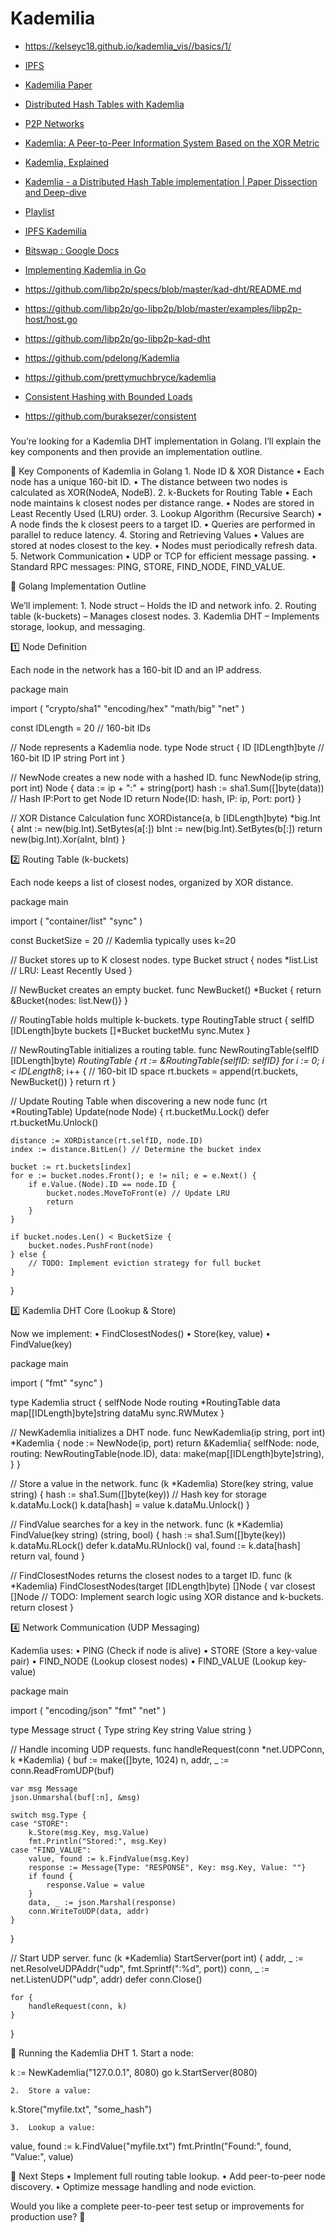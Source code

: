 # Kademilia

* https://kelseyc18.github.io/kademlia_vis//basics/1/

* [IPFS](https://research.protocol.ai/publications/ipfs-content-addressed-versioned-p2p-file-system/benet2014.pdf)
* [Kademilia Paper](https://pdos.csail.mit.edu/~petar/papers/maymounkov-kademlia-lncs.pdf)
* [Distributed Hash Tables with Kademlia](https://codethechange.stanford.edu/guides/guide_kademlia.html#supporting-dynamic-leaves-and-joins)

* [P2P Networks](https://www.youtube.com/playlist?list=PLL8woMHwr36F-1h7BE92ynHHOE3zebGpA)
* [Kademlia: A Peer-to-Peer Information System Based on the XOR Metric](https://www.youtube.com/watch?v=NxhZ_c8YX8E&list=PLL8woMHwr36F-1h7BE92ynHHOE3zebGpA&index=9)
* [Kademlia, Explained](https://www.youtube.com/watch?v=1QdKhNpsj8M)
* [Kademlia - a Distributed Hash Table implementation | Paper Dissection and Deep-dive](https://www.youtube.com/watch?v=_kCHOpINA5g&list=PLsdq-3Z1EPT1rNeq2GXpnivaWINnOaCd0&index=7)
* [Playlist](https://www.youtube.com/playlist?list=PLiYqQVdgdw_sSDkdIZzDRQR9xZlsukIxD)

* [IPFS Kademilia](https://docs.ipfs.tech/concepts/dht/#kademlia)
* [Bitswap : Google Docs](https://docs.google.com/presentation/d/1mbFFGIIKNvboHyLn-k26egOSWkt9nXjlNbxpmCEQfqQ/edit#slide=id.p)

* [Implementing Kademlia in Go](https://medium.com/princeton-systems-course/implementing-kademlia-in-go-65ec9e3c1735)

* https://github.com/libp2p/specs/blob/master/kad-dht/README.md
* https://github.com/libp2p/go-libp2p/blob/master/examples/libp2p-host/host.go
* https://github.com/libp2p/go-libp2p-kad-dht
* https://github.com/pdelong/Kademlia
* https://github.com/prettymuchbryce/kademlia

* [Consistent Hashing with Bounded Loads](https://research.google/blog/consistent-hashing-with-bounded-loads/)
* https://github.com/buraksezer/consistent

###

You’re looking for a Kademlia DHT implementation in Golang. I’ll explain the key components and then provide an implementation outline.

🔹 Key Components of Kademlia in Golang
	1.	Node ID & XOR Distance
	•	Each node has a unique 160-bit ID.
	•	The distance between two nodes is calculated as XOR(NodeA, NodeB).
	2.	k-Buckets for Routing Table
	•	Each node maintains k closest nodes per distance range.
	•	Nodes are stored in Least Recently Used (LRU) order.
	3.	Lookup Algorithm (Recursive Search)
	•	A node finds the k closest peers to a target ID.
	•	Queries are performed in parallel to reduce latency.
	4.	Storing and Retrieving Values
	•	Values are stored at nodes closest to the key.
	•	Nodes must periodically refresh data.
	5.	Network Communication
	•	UDP or TCP for efficient message passing.
	•	Standard RPC messages: PING, STORE, FIND_NODE, FIND_VALUE.

📌 Golang Implementation Outline

We’ll implement:
	1.	Node struct – Holds the ID and network info.
	2.	Routing table (k-buckets) – Manages closest nodes.
	3.	Kademlia DHT – Implements storage, lookup, and messaging.

1️⃣ Node Definition

Each node in the network has a 160-bit ID and an IP address.

package main

import (
	"crypto/sha1"
	"encoding/hex"
	"math/big"
	"net"
)

const IDLength = 20 // 160-bit IDs

// Node represents a Kademlia node.
type Node struct {
	ID   [IDLength]byte // 160-bit ID
	IP   string
	Port int
}

// NewNode creates a new node with a hashed ID.
func NewNode(ip string, port int) Node {
	data := ip + ":" + string(port)
	hash := sha1.Sum([]byte(data)) // Hash IP:Port to get Node ID
	return Node{ID: hash, IP: ip, Port: port}
}

// XOR Distance Calculation
func XORDistance(a, b [IDLength]byte) *big.Int {
	aInt := new(big.Int).SetBytes(a[:])
	bInt := new(big.Int).SetBytes(b[:])
	return new(big.Int).Xor(aInt, bInt)
}

2️⃣ Routing Table (k-buckets)

Each node keeps a list of closest nodes, organized by XOR distance.

package main

import (
	"container/list"
	"sync"
)

const BucketSize = 20 // Kademlia typically uses k=20

// Bucket stores up to K closest nodes.
type Bucket struct {
	nodes *list.List // LRU: Least Recently Used
}

// NewBucket creates an empty bucket.
func NewBucket() *Bucket {
	return &Bucket{nodes: list.New()}
}

// RoutingTable holds multiple k-buckets.
type RoutingTable struct {
	selfID   [IDLength]byte
	buckets  []*Bucket
	bucketMu sync.Mutex
}

// NewRoutingTable initializes a routing table.
func NewRoutingTable(selfID [IDLength]byte) *RoutingTable {
	rt := &RoutingTable{selfID: selfID}
	for i := 0; i < IDLength*8; i++ { // 160-bit ID space
		rt.buckets = append(rt.buckets, NewBucket())
	}
	return rt
}

// Update Routing Table when discovering a new node
func (rt *RoutingTable) Update(node Node) {
	rt.bucketMu.Lock()
	defer rt.bucketMu.Unlock()

	distance := XORDistance(rt.selfID, node.ID)
	index := distance.BitLen() // Determine the bucket index

	bucket := rt.buckets[index]
	for e := bucket.nodes.Front(); e != nil; e = e.Next() {
		if e.Value.(Node).ID == node.ID {
			bucket.nodes.MoveToFront(e) // Update LRU
			return
		}
	}

	if bucket.nodes.Len() < BucketSize {
		bucket.nodes.PushFront(node)
	} else {
		// TODO: Implement eviction strategy for full bucket
	}
}

3️⃣ Kademlia DHT Core (Lookup & Store)

Now we implement:
	•	FindClosestNodes()
	•	Store(key, value)
	•	FindValue(key)

package main

import (
	"fmt"
	"sync"
)

type Kademlia struct {
	selfNode Node
	routing  *RoutingTable
	data     map[[IDLength]byte]string
	dataMu   sync.RWMutex
}

// NewKademlia initializes a DHT node.
func NewKademlia(ip string, port int) *Kademlia {
	node := NewNode(ip, port)
	return &Kademlia{
		selfNode: node,
		routing:  NewRoutingTable(node.ID),
		data:     make(map[[IDLength]byte]string),
	}
}

// Store a value in the network.
func (k *Kademlia) Store(key string, value string) {
	hash := sha1.Sum([]byte(key)) // Hash key for storage
	k.dataMu.Lock()
	k.data[hash] = value
	k.dataMu.Unlock()
}

// FindValue searches for a key in the network.
func (k *Kademlia) FindValue(key string) (string, bool) {
	hash := sha1.Sum([]byte(key))
	k.dataMu.RLock()
	defer k.dataMu.RUnlock()
	val, found := k.data[hash]
	return val, found
}

// FindClosestNodes returns the closest nodes to a target ID.
func (k *Kademlia) FindClosestNodes(target [IDLength]byte) []Node {
	var closest []Node
	// TODO: Implement search logic using XOR distance and k-buckets.
	return closest
}

4️⃣ Network Communication (UDP Messaging)

Kademlia uses:
	•	PING (Check if node is alive)
	•	STORE (Store a key-value pair)
	•	FIND_NODE (Lookup closest nodes)
	•	FIND_VALUE (Lookup key-value)

package main

import (
	"encoding/json"
	"fmt"
	"net"
)

type Message struct {
	Type string
	Key  string
	Value string
}

// Handle incoming UDP requests.
func handleRequest(conn *net.UDPConn, k *Kademlia) {
	buf := make([]byte, 1024)
	n, addr, _ := conn.ReadFromUDP(buf)

	var msg Message
	json.Unmarshal(buf[:n], &msg)

	switch msg.Type {
	case "STORE":
		k.Store(msg.Key, msg.Value)
		fmt.Println("Stored:", msg.Key)
	case "FIND_VALUE":
		value, found := k.FindValue(msg.Key)
		response := Message{Type: "RESPONSE", Key: msg.Key, Value: ""}
		if found {
			response.Value = value
		}
		data, _ := json.Marshal(response)
		conn.WriteToUDP(data, addr)
	}
}

// Start UDP server.
func (k *Kademlia) StartServer(port int) {
	addr, _ := net.ResolveUDPAddr("udp", fmt.Sprintf(":%d", port))
	conn, _ := net.ListenUDP("udp", addr)
	defer conn.Close()

	for {
		handleRequest(conn, k)
	}
}

🚀 Running the Kademlia DHT
	1.	Start a node:

k := NewKademlia("127.0.0.1", 8080)
go k.StartServer(8080)


	2.	Store a value:

k.Store("myfile.txt", "some_hash")


	3.	Lookup a value:

value, found := k.FindValue("myfile.txt")
fmt.Println("Found:", found, "Value:", value)

🎯 Next Steps
	•	Implement full routing table lookup.
	•	Add peer-to-peer node discovery.
	•	Optimize message handling and node eviction.

Would you like a complete peer-to-peer test setup or improvements for production use? 🚀
